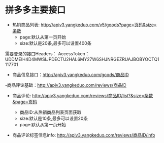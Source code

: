 拼多多主要接口
=============

- 热销商品列表: http://apiv3.yangkeduo.com/v5/goods?page=页码&size=条数
  - page:默认从第一页开始
  - size:默认是20条,最多可以设置400条

需要登录的接口Headers：
AccessToken：UDDMEIH4D4MWSIJPDECTU2HAL6MY27W6SHJNRGEZRUAJBOBYOCTQ1117701

- 商品信息接口：http://apiv3.yangkeduo.com/goods/商品ID

-商品评论基础：http://apiv3.yangkeduo.com/reviews/商品ID

- 商品评论: http://apiv3.yangkeduo.com/reviews/商品ID/list?&size=条数&page=页码
  - 商品ID:从热销商品列表页面获取
  - size:默认是10条,最多可以设置20条
  - page:默认从第一页开始

- 商品评论标签信息info: http://apiv3.yangkeduo.com/reviews/商品ID/info


